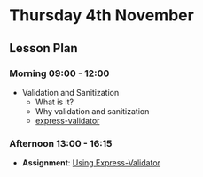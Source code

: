 # Thursday 4th November

## Lesson Plan

### Morning 09:00 - 12:00

+ Validation and Sanitization
  + What is it?
  + Why validation and sanitization
  + [express-validator](https://www.npmjs.com/package/express-validator)

### Afternoon 13:00 - 16:15

+ **Assignment**: [Using Express-Validator](https://github.com/GillesDCI/validator-assignment)
